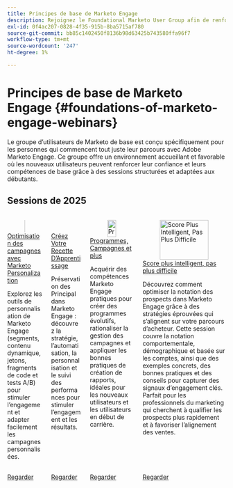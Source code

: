 ```yaml
---
title: Principes de base de Marketo Engage
description: Rejoignez le Foundational Marketo User Group afin de renforcer la confiance et les compétences de base dans Adobe Marketo Engage par le biais de sessions conviviales et de soutien pour les débutants.
exl-id: 0f4ac207-0828-4f35-915b-8ba5715af780
source-git-commit: bb85c1402450f8136b98d63425b743580ffa96f7
workflow-type: tm+mt
source-wordcount: '247'
ht-degree: 1%

---
```


# Principes de base de Marketo Engage {#foundations-of-marketo-engage-webinars}

Le groupe d’utilisateurs de Marketo de base est conçu spécifiquement pour les personnes qui commencent tout juste leur parcours avec Adobe Marketo Engage. Ce groupe offre un environnement accueillant et favorable où les nouveaux utilisateurs peuvent renforcer leur confiance et leurs compétences de base grâce à des sessions structurées et adaptées aux débutants.

## Sessions de 2025

<!-- CARDS  ****

{cta = Watch}

* 2025/campaigns-with-marketo-personalization.md
* 2025/nurture-recipe.md
* 2025/programs-campaigns.md
* 2025/scoring.md



-->
<!-- START CARDS HTML - DO NOT MODIFY BY HAND -->
<div class="columns">
    <div class="column is-half-tablet is-half-desktop is-one-third-widescreen" aria-label="Powering Campaigns with Marketo Personalization">
        <div class="card" style="height: 100%; display: flex; flex-direction: column; height: 100%;">
            <div class="card-image">
                <figure class="image x-is-16by9">
                    <a href="2025/campaigns-with-marketo-personalization.md" title="Optimiser les campagnes avec Marketo Personalization" target="_blank" rel="referrer">
                        <img class="is-bordered-r-small" src="https://video.tv.adobe.com/v/3464791/?format=jpeg&nocache=1758746095385" alt="Optimiser les campagnes avec Marketo Personalization"
                             style="width: 100%; aspect-ratio: 16 / 9; object-fit: cover; overflow: hidden; display: block; margin: auto;">
                    </a>
                </figure>
            </div>
            <div class="card-content is-padded-small" style="display: flex; flex-direction: column; flex-grow: 1; justify-content: space-between;">
                <div class="top-card-content">
                    <p class="headline is-size-6 has-text-weight-bold">
                        <a href="2025/campaigns-with-marketo-personalization.md" target="_blank" rel="referrer" title="Optimiser les campagnes avec Marketo Personalization">Optimisation des campagnes avec Marketo Personalization</a>
                    </p>
                    <p class="is-size-6">Explorez les outils de personnalisation de Marketo Engage (segments, contenu dynamique, jetons, fragments de code et tests A/B) pour stimuler l’engagement et adapter facilement les campagnes personnalisées.</p>
                </div>
                <a href="2025/campaigns-with-marketo-personalization.md" target="_blank" rel="referrer" class="spectrum-Button spectrum-Button--outline spectrum-Button--primary spectrum-Button--sizeM" style="align-self: flex-start; margin-top: 1rem;">
                    <span class="spectrum-Button-label has-no-wrap has-text-weight-bold">Regarder</span>
                </a>
            </div>
        </div>
    </div>
    <div class="column is-half-tablet is-half-desktop is-one-third-widescreen" aria-label="Create Your Nurture Recipe">
        <div class="card" style="height: 100%; display: flex; flex-direction: column; height: 100%;">
            <div class="card-image">
                <figure class="image x-is-16by9">
                    <a href="2025/nurture-recipe.md" title="Création De Votre Recette De Culture" target="_blank" rel="referrer">
                        <img class="is-bordered-r-small" src="https://video.tv.adobe.com/v/3475224/?format=jpeg&nocache=1758746095385" alt="Création De Votre Recette De Culture"
                             style="width: 100%; aspect-ratio: 16 / 9; object-fit: cover; overflow: hidden; display: block; margin: auto;">
                    </a>
                </figure>
            </div>
            <div class="card-content is-padded-small" style="display: flex; flex-direction: column; flex-grow: 1; justify-content: space-between;">
                <div class="top-card-content">
                    <p class="headline is-size-6 has-text-weight-bold">
                        <a href="2025/nurture-recipe.md" target="_blank" rel="referrer" title="Création De Votre Recette De Culture">Créez Votre Recette D’Apprentissage</a>
                    </p>
                    <p class="is-size-6">Préservation des Principal dans Marketo Engage : découvrez la stratégie, l’automatisation, la personnalisation et le suivi des performances pour stimuler l’engagement et les résultats.</p>
                </div>
                <a href="2025/nurture-recipe.md" target="_blank" rel="referrer" class="spectrum-Button spectrum-Button--outline spectrum-Button--primary spectrum-Button--sizeM" style="align-self: flex-start; margin-top: 1rem;">
                    <span class="spectrum-Button-label has-no-wrap has-text-weight-bold">Regarder</span>
                </a>
            </div>
        </div>
    </div>
    <div class="column is-half-tablet is-half-desktop is-one-third-widescreen" aria-label="Programs, Campaigns & Beyond">
        <div class="card" style="height: 100%; display: flex; flex-direction: column; height: 100%;">
            <div class="card-image">
                <figure class="image x-is-16by9">
                    <a href="2025/programs-campaigns.md" title="Programmes, Campagnes et plus" target="_blank" rel="referrer">
                        <img class="is-bordered-r-small" src="https://video.tv.adobe.com/v/3464499/?format=jpeg&nocache=1758746095396" alt="Programmes, Campagnes et plus"
                             style="width: 100%; aspect-ratio: 16 / 9; object-fit: cover; overflow: hidden; display: block; margin: auto;">
                    </a>
                </figure>
            </div>
            <div class="card-content is-padded-small" style="display: flex; flex-direction: column; flex-grow: 1; justify-content: space-between;">
                <div class="top-card-content">
                    <p class="headline is-size-6 has-text-weight-bold">
                        <a href="2025/programs-campaigns.md" target="_blank" rel="referrer" title="Programmes, Campagnes et plus">Programmes, Campagnes et plus</a>
                    </p>
                    <p class="is-size-6">Acquérir des compétences Marketo Engage pratiques pour créer des programmes évolutifs, rationaliser la gestion des campagnes et appliquer les bonnes pratiques de création de rapports, idéales pour les nouveaux utilisateurs et les utilisateurs en début de carrière.</p>
                </div>
                <a href="2025/programs-campaigns.md" target="_blank" rel="referrer" class="spectrum-Button spectrum-Button--outline spectrum-Button--primary spectrum-Button--sizeM" style="align-self: flex-start; margin-top: 1rem;">
                    <span class="spectrum-Button-label has-no-wrap has-text-weight-bold">Regarder</span>
                </a>
            </div>
        </div>
    </div>
    <div class="column is-half-tablet is-half-desktop is-one-third-widescreen" aria-label="Score Smarter, Not Harder">
        <div class="card" style="height: 100%; display: flex; flex-direction: column; height: 100%;">
            <div class="card-image">
                <figure class="image x-is-16by9">
                    <a href="2025/scoring.md" title="Score Plus Intelligent, Pas Plus Difficile" target="_blank" rel="referrer">
                        <img class="is-bordered-r-small" src="https://video.tv.adobe.com/v/3474961/?format=jpeg&nocache=1758746095373" alt="Score Plus Intelligent, Pas Plus Difficile"
                             style="width: 100%; aspect-ratio: 16 / 9; object-fit: cover; overflow: hidden; display: block; margin: auto;">
                    </a>
                </figure>
            </div>
            <div class="card-content is-padded-small" style="display: flex; flex-direction: column; flex-grow: 1; justify-content: space-between;">
                <div class="top-card-content">
                    <p class="headline is-size-6 has-text-weight-bold">
                        <a href="2025/scoring.md" target="_blank" rel="referrer" title="Score Plus Intelligent, Pas Plus Difficile">Score plus intelligent, pas plus difficile</a>
                    </p>
                    <p class="is-size-6">Découvrez comment optimiser la notation des prospects dans Marketo Engage grâce à des stratégies éprouvées qui s’alignent sur votre parcours d’acheteur. Cette session couvre la notation comportementale, démographique et basée sur les comptes, ainsi que des exemples concrets, des bonnes pratiques et des conseils pour capturer des signaux d’engagement clés. Parfait pour les professionnels du marketing qui cherchent à qualifier les prospects plus rapidement et à favoriser l’alignement des ventes.</p>
                </div>
                <a href="2025/scoring.md" target="_blank" rel="referrer" class="spectrum-Button spectrum-Button--outline spectrum-Button--primary spectrum-Button--sizeM" style="align-self: flex-start; margin-top: 1rem;">
                    <span class="spectrum-Button-label has-no-wrap has-text-weight-bold">Regarder</span>
                </a>
            </div>
        </div>
    </div>
</div>
<!-- END CARDS HTML - DO NOT MODIFY BY HAND -->
